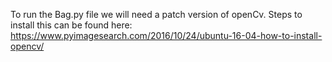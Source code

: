 To run the Bag.py file we will need a patch version  of openCv. Steps to install this can be found here: https://www.pyimagesearch.com/2016/10/24/ubuntu-16-04-how-to-install-opencv/
